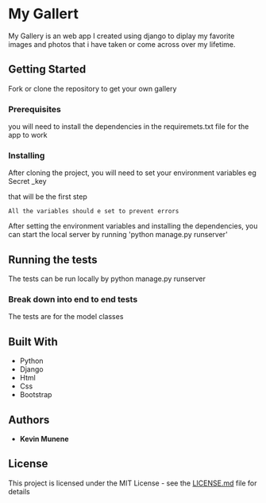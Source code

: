 # My Gallert

My Gallery is an web app I created using django to diplay my favorite images and photos that i have taken or come across over my lifetime.

## Getting Started

Fork or clone the repository to get your own gallery

### Prerequisites

you will need to install the dependencies in the requiremets.txt file for the app to work

### Installing

After cloning the project, you will need to set your environment variables eg Secret _key

that will be the first step

```
All the variables should e set to prevent errors
```

After setting the environment variables and installing the dependencies, you can start the local server by running 'python manage.py runserver'



## Running the tests

The tests can be run locally by python manage.py runserver

### Break down into end to end tests

The tests are for the model classes




## Built With

* Python
* Django
* Html
* Css
* Bootstrap





## Authors

* **Kevin Munene** 



## License

This project is licensed under the MIT License - see the [LICENSE.md](LICENSE.md) file for details

